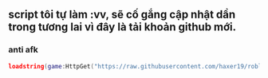 ## script tôi tự làm :vv, sẽ cố gắng cập nhật dần trong tương lai vì đây là tải khoản github mới.

### anti afk
```lua
loadstring(game:HttpGet("https://raw.githubusercontent.com/haxer19/roblox/refs/heads/main/antiafk.lua"))()
```

